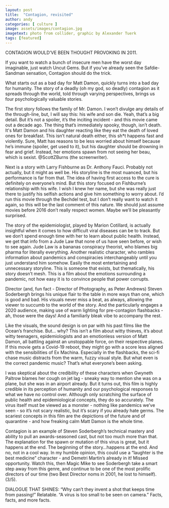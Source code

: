 ```yaml
---
layout: post
title:  "Contagion, revisited"
author: andy
categories: [ culture ]
image: assets/images/contagion.jpg
imagetext: photo from collider, graphic by Alexander Tuerk
tags: [featured]
---
```

CONTAGION WOULD’VE BEEN THOUGHT PROVOKING IN 2011.

If you want to watch a bunch of insecure men have the worst day imaginable, just watch Uncut Gems. But if you’ve already seen the Safdie-Sandman sensation, Contagion should do the trick. 

What starts out as a bad day for Matt Damon, quickly turns into a bad day for humanity. The story of a deadly (oh my god, so deadly) contagion as it spreads through the world, told through varying perspectives, brings us four psychologically valuable stories.

The first story follows the family of Mr. Damon. I won’t divulge any details of the through-line, but, I will say this: his wife and son die. Yeah, that’s a big detail. But it’s not a spoiler, it’s the inciting incident - and this movie came out a decade ago. The thing that’s immediately spooky, though, isn’t death. It's Matt Damon and his daughter reacting like they eat the death of loved ones for breakfast. This isn’t natural death either, this sh*t happens fast and violently. Sure, Matt has reasons to be less worried about himself because he’s immune (spoiler, get used to it), but his daughter should be drowning in fear and grief. Instead, her emotions spawn from not seeing her beau, which is sexist. @ScottZBurns (the screenwriter).

Next is a story with Larry Fishburne as Dr. Anthony Fauci. Probably not actually, but it might as well be. His storyline is the most nuanced, but his performance is far from that. The idea of having first access to the cure is definitely on everyone’s mind. But this story focused on Fishburne’s relationship with his wife. I wish I knew her name, but she was really just there to justify his selfish actions and give him something to worry about. I’d run this movie through the Bechdel test, but I don’t really want to watch it again, so this will be the last comment of this nature. We should just assume movies before 2016 don’t really respect women. Maybe we’ll be pleasantly surprised. 

The story of the epidemiologist, played by Marion Cotillard, is actually insightful when it comes to how difficult viral diseases can be to track. But we don’t spend enough time with her to learn about public health. Instead, we get that info from a Jude Law that none of us have seen before, or wish to see again. Jude Law is a bananas conspiracy theorist, who blames big pharma for literally everything. Another realistic character, who rambles information about pandemics and conspiracies interchangeably until you just understand him somehow. Easily the most entertaining and unnecessary storyline. This is someone that exists, but thematically, his story doesn’t mesh. This is a film about the emotions surrounding a pandemic, not how easy it is to convince people that power corrupts.

Director (and, fun fact - Director of Photography, as Peter Andrews) Steven Soderbergh brings his unique flair to the table in more ways than one, which is good and bad. His visuals never miss a beat, as always, allowing the viewer to succumb to the world of the story. And the particularly engages a 2020 audience, making use of warm lighting for pre-contagion flashbacks - ah, those were the days! And a familiarly bleak vibe to accompany the rest.

Like the visuals, the sound design is on par with his past films like the Ocean’s franchise. But… why? This isn’t a film about witty thieves, it’s about witty teenagers, epidemiologists and an emotionless version of Matt Damon, all battling against an unstoppable force, on their respective planes. If this movie gets a Covid-19 reboot, they might go with a score less aligned with the sensibilities of Ex Machina. Especially in the flashbacks, the sci-fi chase music distracts from the warm, fuzzy visual style. But what even is the correct pandemic music? That’s what everyone’s been asking. 

I was skeptical about the credibility of these characters when Gwyneth Paltrow blames her cough on jet lag - sneaky way to mention she was on a plane, but she was in an airport already. But it turns out, this film is highly credible in its perception of humanity and our psychological responses to what we have no control over. Although only scratching the surface of public health and epidemiological concepts, they do so accurately. The virus itself must be viewed as a monster - nothing like pandemics we’ve seen - so it’s not scary realistic, but it’s scary if you already hate germs. The scariest concepts in this film are the depictions of the future and of quarantine - and how freaking calm Matt Damon is the whole time. 

Contagion is an example of Steven Soderbergh’s technical mastery and ability to pull an awards-seasoned cast, but not too much more than that. The explanation for the spawn or mutation of this virus is great, but it happens at the end. The beginning of the story…happens at the end. And no, not in a cool way. In my humble opinion, this could use a “laughter is the best medicine” character - and Demetri Martin’s already in it! Missed opportunity. Watch this, then Magic Mike to see Soderbergh take a smart step away from this genre, and continue to be one of the most prolific directors of our time (two Best Director noms in 2001, he lost to himself). (3/5). 

DIALOGUE THAT SHINES:
“Why can’t they invent a shot that keeps time from passing!” Relatable.
“A virus is too small to be seen on camera.” Facts, facts, and more facts.

